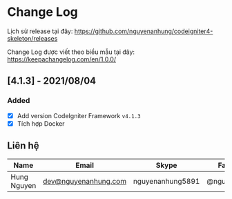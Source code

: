# Change Log

Lịch sử release tại đây: https://github.com/nguyenanhung/codeigniter4-skeleton/releases

Change Log được viết theo biểu mẫu tại đây: https://keepachangelog.com/en/1.0.0/

## [4.1.3] - 2021/08/04
### Added
- [x] Add version CodeIgniter Framework `v4.1.3`
- [x] Tích hợp Docker

## Liên hệ

| Name        | Email                | Skype            | Facebook      |
| ----------- | -------------------- | ---------------- | ------------- |
| Hung Nguyen | dev@nguyenanhung.com | nguyenanhung5891 | @nguyenanhung |
